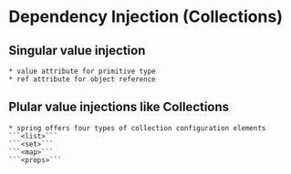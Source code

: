 # Dependency Injection (Collections)

## Singular value injection
	
	* value attribute for primitive type
	* ref attribute for object reference
	
## Plular value injections like Collections
	
	* spring offers four types of collection configuration elements
	```<list>```
	```<set>```
	```<map>```
	```<props>```